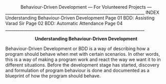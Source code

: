 <center> Behaviour-Driven Development
— For Volunteered Projects —</center>
____________________________________________________________________
INDEX   
Understanding Behaviour-Driven Development	Page 01
BDD: Assisting Varad Sir	Page 02
BDD: Automatic Attendance	Page 04
____________________________________________________________________

<center>

**Understanding Behaviour-Driven Development**

</center>

Behaviour-Driven Development or BDD is a way of describing how a program should behave when met with certain scenarios. In other words, this is a way of making a program work and react the way we want it to in different situations. Before the development stage has started, discovery and formulation of program behaviour is done and documented as a blueprint of how the program should behave.
